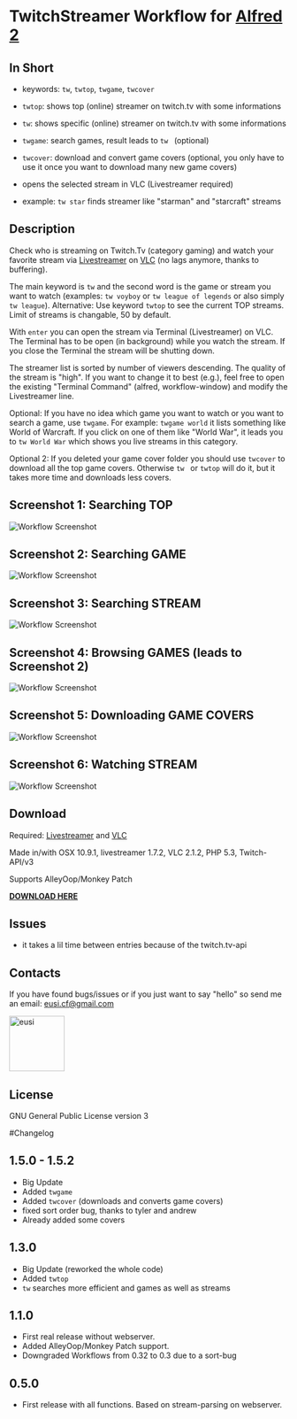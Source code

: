 TwitchStreamer Workflow for [Alfred 2](http://www.alfredapp.com)
==============================

## In Short
* keywords: `tw`, `twtop`, `twgame`, `twcover`

* `twtop`: shows top (online) streamer on twitch.tv with some informations

* `tw`: shows specific (online) streamer on twitch.tv with some informations

* `twgame`: search games, result leads to `tw ` (optional)

* `twcover`: download and convert game covers (optional, you only have to use it once you want to download many new game covers)

* opens the selected stream in VLC (Livestreamer required)

* example: `tw star` finds streamer like "starman" and "starcraft" streams


## Description

Check who is streaming on Twitch.Tv (category gaming) and watch your favorite stream via [Livestreamer](https://github.com/chrippa/livestreamer) on [VLC](http://www.videolan.org/vlc/index.html) (no lags anymore, thanks to buffering).

The main keyword is `tw` and the second word is the game or stream you want to watch (examples: `tw voyboy` or `tw league of legends` or also simply `tw league`). Alternative: Use keyword `twtop` to see the current TOP streams. Limit of streams is changable, 50 by default.

With `enter` you can open the stream via Terminal (Livestreamer) on VLC. The Terminal has to be open (in background) while you watch the stream. If you close the Terminal the stream will be shutting down.

The streamer list is sorted by number of viewers descending. The quality of the stream is "high". If you want to change it to best (e.g.), feel free to open the existing "Terminal Command" (alfred, workflow-window) and modify the Livestreamer line.

Optional: If you have no idea which game you want to watch or you want to search a game, use `twgame`. For example: `twgame world` it lists something like World of Warcraft. If you click on one of them like "World War", it leads you to `tw World War` which shows you live streams in this category.

Optional 2: If you deleted your game cover folder you should use `twcover` to download all the top game covers. Otherwise `tw ` or `twtop` will do it, but it takes more time and downloads less covers. 


## Screenshot 1: Searching TOP
![Workflow Screenshot](https://github.com/eusi/alfred2-twitch-streamer/blob/master/screenshots/workflow1.jpg?raw=true)

## Screenshot 2: Searching GAME
![Workflow Screenshot](https://github.com/eusi/alfred2-twitch-streamer/blob/master/screenshots/workflow2.jpg?raw=true)

## Screenshot 3: Searching STREAM
![Workflow Screenshot](https://github.com/eusi/alfred2-twitch-streamer/blob/master/screenshots/workflow3.jpg?raw=true)

## Screenshot 4: Browsing GAMES (leads to Screenshot 2)
![Workflow Screenshot](https://github.com/eusi/alfred2-twitch-streamer/blob/master/screenshots/workflow4.jpg?raw=true)

## Screenshot 5: Downloading GAME COVERS
![Workflow Screenshot](https://github.com/eusi/alfred2-twitch-streamer/blob/master/screenshots/workflow5.png?raw=true)

## Screenshot 6: Watching STREAM
![Workflow Screenshot](https://github.com/eusi/alfred2-twitch-streamer/blob/master/screenshots/workflow6.jpg?raw=true)


## Download

Required: [Livestreamer](https://github.com/chrippa/livestreamer) and [VLC](http://www.videolan.org/vlc/index.html)

Made in/with OSX 10.9.1, livestreamer 1.7.2, VLC 2.1.2, PHP 5.3, Twitch-API/v3

Supports AlleyOop/Monkey Patch

**[DOWNLOAD HERE](https://github.com/eusi/alfred2-twitch-streamer/blob/master/workflow/TwitchStreamer.alfredworkflow?raw=true)**


## Issues

* it takes a lil time between entries because of the twitch.tv-api


## Contacts

If you have found bugs/issues or if you just want to say "hello" so send me an email: eusi.cf@gmail.com

<a href="https://github.com/eusi"><img src="https://2.gravatar.com/avatar/d954b2ec10b10436505ae62fe972df97?d=https%3A%2F%2Fidenticons.github.com%2Fe098fc2b57681a6f25ba17badf99aa6f.png&r=x&s=440" alt="eusi" title="eusi" width="100" height="100"></a>


## License

GNU General Public License version 3



#Changelog

## 1.5.0 - 1.5.2

* Big Update
* Added `twgame` 
* Added `twcover` (downloads and converts game covers)
* fixed sort order bug, thanks to tyler and andrew
* Already added some covers

## 1.3.0

* Big Update (reworked the whole code)
* Added `twtop`
* `tw` searches more efficient and games as well as streams


## 1.1.0

* First real release without webserver.
* Added AlleyOop/Monkey Patch support.
* Downgraded Workflows from 0.32 to 0.3 due to a sort-bug


## 0.5.0

* First release with all functions. Based on stream-parsing on webserver.
